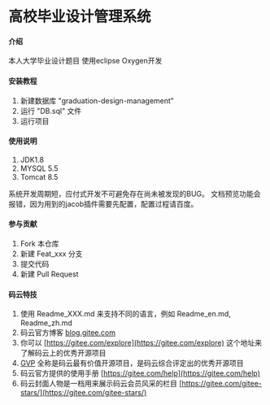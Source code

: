 # 高校毕业设计管理系统

#### 介绍
本人大学毕业设计题目
使用eclipse Oxygen开发

#### 安装教程

1. 新建数据库 "graduation-design-management"
2. 运行 "DB.sql" 文件
3. 运行项目

#### 使用说明

1. JDK1.8
2. MYSQL 5.5
3. Tomcat 8.5

系统开发周期短，应付式开发不可避免存在尚未被发现的BUG。
文档预览功能会报错，因为用到的jacob插件需要先配置，配置过程请百度。

#### 参与贡献

1. Fork 本仓库
2. 新建 Feat_xxx 分支
3. 提交代码
4. 新建 Pull Request


#### 码云特技

1. 使用 Readme\_XXX.md 来支持不同的语言，例如 Readme\_en.md, Readme\_zh.md
2. 码云官方博客 [blog.gitee.com](https://blog.gitee.com)
3. 你可以 [https://gitee.com/explore](https://gitee.com/explore) 这个地址来了解码云上的优秀开源项目
4. [GVP](https://gitee.com/gvp) 全称是码云最有价值开源项目，是码云综合评定出的优秀开源项目
5. 码云官方提供的使用手册 [https://gitee.com/help](https://gitee.com/help)
6. 码云封面人物是一档用来展示码云会员风采的栏目 [https://gitee.com/gitee-stars/](https://gitee.com/gitee-stars/)